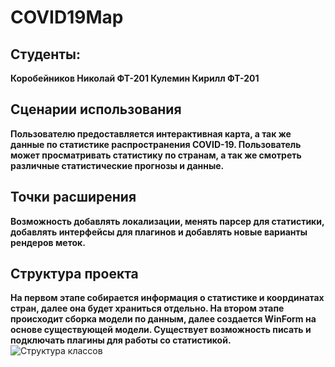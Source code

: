 # COVID19Map
## Студенты:
**Коробейников Николай ФТ-201
Кулемин Кирилл ФТ-201**
## Сценарии использования
**Пользователю предоставляется интерактивная карта, а так же данные по статистике распространения COVID-19. Пользователь может просматривать статистику по странам, а так же смотреть различные статистические прогнозы и данные.**
## Точки расширения
**Возможность добавлять локализации, менять парсер для статистики, добавлять интерфейсы для плагинов и добавлять новые варианты рендеров меток.**
## Структура проекта
**На первом этапе собирается информация о статистике и координатах стран, далее она будет храниться отдельно. На втором этапе происходит сборка модели по данным, далее создается WinForm на основе существующей модели. Существует возможность писать и подключать плагины для работы со статистикой.**
![Структура классов](https://github.com/hypelive/COVID19Map/edit/master/Structure.png)
